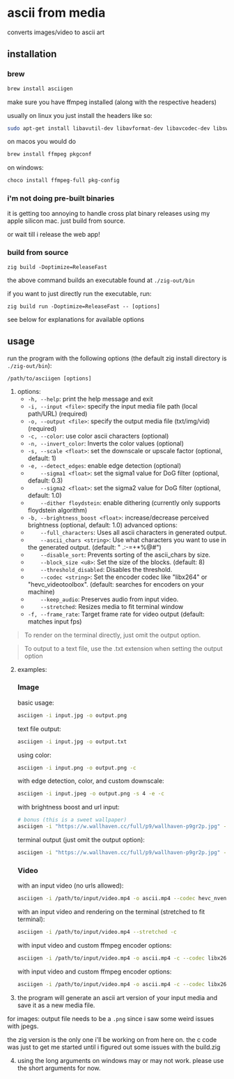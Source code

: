 # ascii from media

converts images/video to ascii art

## installation

### brew
```bash
brew install asciigen
```

make sure you have ffmpeg installed (along with the respective headers)

usually on linux you just install the headers like so:
```bash
sudo apt-get install libavutil-dev libavformat-dev libavcodec-dev libswscale-dev
```

on macos you would do
```bash
brew install ffmpeg pkgconf
```

on windows:
```bash
choco install ffmpeg-full pkg-config
```


### i'm not doing pre-built binaries

it is getting too annoying to handle cross plat binary releases using my apple silicon mac. just build from source.

or wait till i release the web app!

### build from source

`zig build -Doptimize=ReleaseFast`

the above command builds an executable found at `./zig-out/bin`

if you want to just directly run the executable, run:

`zig build run -Doptimize=ReleaseFast -- [options]`

see below for explanations for available options

## usage

run the program with the following options (the default zig install directory is `./zig-out/bin`):
   ```
   /path/to/asciigen [options]
   ```
1. options:
   - `-h, --help`: print the help message and exit
   - `-i, --input <file>`: specify the input media file path (local path/URL) (required)
   - `-o, --output <file>`: specify the output media file (txt/img/vid) (required)
   - `-c, --color`: use color ascii characters (optional)
   - `-n, --invert_color`: Inverts the color values (optional)
   - `-s, --scale <float>`: set the downscale or upscale factor (optional, default: 1)
   - `-e, --detect_edges`: enable edge detection (optional)
   - `    --sigma1 <float>`: set the sigma1 value for DoG filter (optional, default: 0.3)
   - `    --sigma2 <float>`: set the sigma2 value for DoG filter (optional, default: 1.0)
   - `    --dither floydstein`: enable dithering (currently only supports floydstein algorithm)
   - `-b, --brightness_boost <float>`: increase/decrease perceived brightness (optional, default: 1.0)
   advanced options:
   - `    --full_characters`: Uses all ascii characters in generated output.
   - `    --ascii_chars <string>`: Use what characters you want to use in the generated output. (default: " .:-=+*%@#")
   - `    --disable_sort`: Prevents sorting of the ascii_chars by size.
   - `    --block_size <u8>`: Set the size of the blocks. (default: 8)
   - `    --threshold_disabled`: Disables the threshold.
   - `    --codec <string>`: Set the encoder codec like "libx264" or "hevc_videotoolbox". (default: searches for encoders on your machine)
   - `    --keep_audio`: Preserves audio from input video.
   - `    --stretched`: Resizes media to fit terminal window
   - `-f, --frame_rate`: Target frame rate for video output (default: matches input fps)

>To render on the terminal directly, just omit the output option.

>To output to a text file, use the .txt extension when setting the output option

2. examples:

   ### Image

   basic usage:
   ```bash
   asciigen -i input.jpg -o output.png
   ```

   text file output:
   ```bash
   asciigen -i input.jpg -o output.txt
   ```

   using color:
   ```bash
   asciigen -i input.png -o output.png -c
   ```

   with edge detection, color, and custom downscale:
   ```bash
   asciigen -i input.jpeg -o output.png -s 4 -e -c
   ```

   with brightness boost and url input:
   ```bash
   # bonus (this is a sweet wallpaper)
   asciigen -i "https://w.wallhaven.cc/full/p9/wallhaven-p9gr2p.jpg" -o output.png -e -c -b 1.5
   ```

   terminal output (just omit the output option):
   ```bash
   asciigen -i "https://w.wallhaven.cc/full/p9/wallhaven-p9gr2p.jpg" -e -c -b 1.5
   ```

   ### Video

   with an input video (no urls allowed):
   ```bash
   asciigen -i /path/to/input/video.mp4 -o ascii.mp4 --codec hevc_nvenc --keep_audio
   ```

   with an input video and rendering on the terminal (stretched to fit terminal):
   ```bash
   asciigen -i /path/to/input/video.mp4 --stretched -c
   ```

   with input video and custom ffmpeg encoder options:
   ```bash
   asciigen -i /path/to/input/video.mp4 -o ascii.mp4 -c --codec libx264 --keep_audio-- -preset fast -crf 20
   ```

   with input video and custom ffmpeg encoder options:
   ```bash
   asciigen -i /path/to/input/video.mp4 -o ascii.mp4 -c --codec libx264 --keep_audio-- -preset fast -crf 20
   ```

4. the program will generate an ascii art version of your input media and save it as a new media file.

for images: output file needs to be a `.png` since i saw some weird issues with jpegs.

the zig version is the only one i'll be working on from here on. the c code was just to get me started until i figured out some issues with the build.zig

4. using the long arguments on windows may or may not work. please use the short arguments for now.
